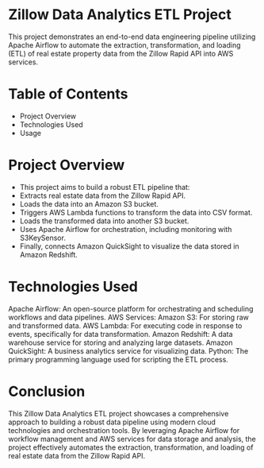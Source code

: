 # Zillow Data Analytics ETL Project

   This project demonstrates an end-to-end data engineering pipeline utilizing Apache Airflow to automate the extraction, transformation, and loading (ETL) of real estate property data from the Zillow Rapid API into AWS services.

# Table of Contents

- Project Overview
- Technologies Used
- Usage

# Project Overview

- This project aims to build a robust ETL pipeline that:
- Extracts real estate data from the Zillow Rapid API.
- Loads the data into an Amazon S3 bucket.
- Triggers AWS Lambda functions to transform the data into CSV format.
- Loads the transformed data into another S3 bucket.
- Uses Apache Airflow for orchestration, including monitoring with S3KeySensor.
- Finally, connects Amazon QuickSight to visualize the data stored in Amazon Redshift.

# Technologies Used

Apache Airflow: An open-source platform for orchestrating and scheduling workflows and data pipelines.
AWS Services:
Amazon S3: For storing raw and transformed data.
AWS Lambda: For executing code in response to events, specifically for data transformation.
Amazon Redshift: A data warehouse service for storing and analyzing large datasets.
Amazon QuickSight: A business analytics service for visualizing data.
Python: The primary programming language used for scripting the ETL process.

# Conclusion
This Zillow Data Analytics ETL project showcases a comprehensive approach to building a robust data pipeline using modern cloud technologies and orchestration tools. By leveraging Apache Airflow for workflow management and AWS services for data storage and analysis, the project effectively automates the extraction, transformation, and loading of real estate data from the Zillow Rapid API.